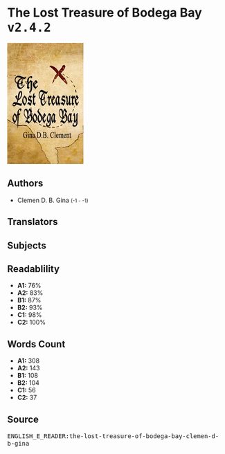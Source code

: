 # The Lost Treasure of Bodega Bay <kbd>v2.4.2</kbd>

![](./cover.medium.jpg "")

## Authors


 - Clemen D. B. Gina <small>(-1 - -1)</small>

## Translators



## Subjects



## Readablility


 - **A1:** 76%
 - **A2:** 83%
 - **B1:** 87%
 - **B2:** 93%
 - **C1:** 98%
 - **C2:** 100%

## Words Count


 - **A1:** 308
 - **A2:** 143
 - **B1:** 108
 - **B2:** 104
 - **C1:** 56
 - **C2:** 37

## Source


<kbd>ENGLISH_E_READER:the-lost-treasure-of-bodega-bay-clemen-d-b-gina</kbd>
